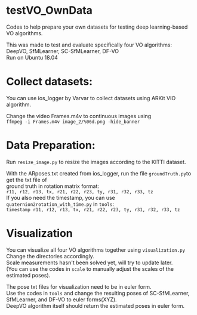 # testVO_OwnData
Codes to help prepare your own datasets for testing deep learning-based VO algorithms.

This was made to test and evaluate specifically four VO algorithms: DeepVO, SfMLearner, SC-SfMLearner, DF-VO\
Run on Ubuntu 18.04

# Collect datasets:
You can use ios_logger by Varvar to collect datasets using ARKit VIO algorithm.

Change the video Frames.m4v to continuous images using\
``` ffmpeg -i Frames.m4v image_2/%06d.png -hide_banner ```

# Data Preparation:
Run ```resize_image.py``` to resize the images according to the KITTI dataset.

With the ARposes.txt created from ios_logger, run the file ```groundTruth.py```to get the txt file of\
ground truth in rotation matrix format:\
```r11, r12, r13, tx, r21, r22, r23, ty, r31, r32, r33, tz```\
If you also need the timestamp, you can use ```quaternion2rotation_with_time.py``` in ```tools```:\
```timestamp r11, r12, r13, tx, r21, r22, r23, ty, r31, r32, r33, tz```

# Visualization
You can visualize all four VO algorithms together using ```visualization.py```\
Change the directories accordingly.\
Scale measurements hasn't been solved yet, will try to update later.\
(You can use the codes in ```scale``` to manually adjust the scales of the estimated poses).

The pose txt files for visualization need to be in euler form.\
Use the codes in ```tools``` and change the resulting poses of SC-SfMLearner,\
SfMLearner, and DF-VO to euler forms(XYZ).\
DeepVO algorithm itself should return the estimated poses in euler form.

